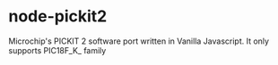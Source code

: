 # node-pickit2
Microchip's PICKIT 2 software port written in Vanilla Javascript. It only supports PIC18F_K_ family
